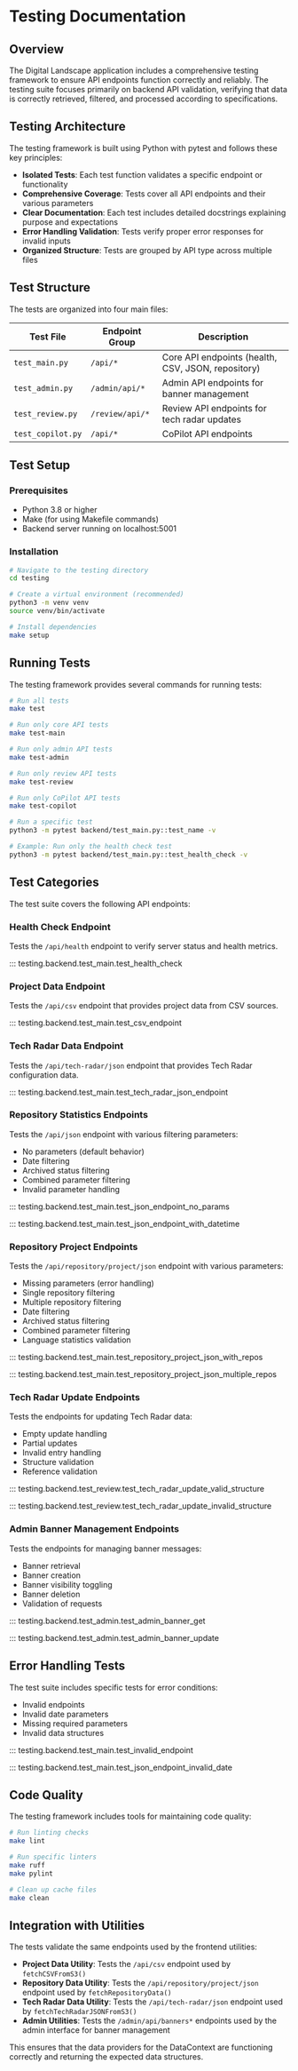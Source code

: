 # Testing Documentation

## Overview

The Digital Landscape application includes a comprehensive testing framework to ensure API endpoints function correctly and reliably. The testing suite focuses primarily on backend API validation, verifying that data is correctly retrieved, filtered, and processed according to specifications.

## Testing Architecture

The testing framework is built using Python with pytest and follows these key principles:

- **Isolated Tests**: Each test function validates a specific endpoint or functionality
- **Comprehensive Coverage**: Tests cover all API endpoints and their various parameters
- **Clear Documentation**: Each test includes detailed docstrings explaining purpose and expectations
- **Error Handling Validation**: Tests verify proper error responses for invalid inputs
- **Organized Structure**: Tests are grouped by API type across multiple files

## Test Structure

The tests are organized into four main files:

| Test File | Endpoint Group | Description |
|---|---|---|
| `test_main.py` | `/api/*` | Core API endpoints (health, CSV, JSON, repository) |
| `test_admin.py` | `/admin/api/*` | Admin API endpoints for banner management |
| `test_review.py` | `/review/api/*` | Review API endpoints for tech radar updates |
| `test_copilot.py` | `/api/*` | CoPilot API endpoints |

## Test Setup

### Prerequisites

- Python 3.8 or higher
- Make (for using Makefile commands)
- Backend server running on localhost:5001

### Installation

```bash
# Navigate to the testing directory
cd testing

# Create a virtual environment (recommended)
python3 -m venv venv
source venv/bin/activate

# Install dependencies
make setup
```

## Running Tests

The testing framework provides several commands for running tests:

```bash
# Run all tests
make test

# Run only core API tests
make test-main

# Run only admin API tests
make test-admin

# Run only review API tests
make test-review

# Run only CoPilot API tests
make test-copilot

# Run a specific test
python3 -m pytest backend/test_main.py::test_name -v

# Example: Run only the health check test
python3 -m pytest backend/test_main.py::test_health_check -v
```

## Test Categories

The test suite covers the following API endpoints:

### Health Check Endpoint

Tests the `/api/health` endpoint to verify server status and health metrics.

::: testing.backend.test_main.test_health_check

### Project Data Endpoint

Tests the `/api/csv` endpoint that provides project data from CSV sources.

::: testing.backend.test_main.test_csv_endpoint

### Tech Radar Data Endpoint

Tests the `/api/tech-radar/json` endpoint that provides Tech Radar configuration data.

::: testing.backend.test_main.test_tech_radar_json_endpoint

### Repository Statistics Endpoints

Tests the `/api/json` endpoint with various filtering parameters:

- No parameters (default behavior)
- Date filtering
- Archived status filtering
- Combined parameter filtering
- Invalid parameter handling

::: testing.backend.test_main.test_json_endpoint_no_params

::: testing.backend.test_main.test_json_endpoint_with_datetime

### Repository Project Endpoints

Tests the `/api/repository/project/json` endpoint with various parameters:

- Missing parameters (error handling)
- Single repository filtering
- Multiple repository filtering
- Date filtering
- Archived status filtering
- Combined parameter filtering
- Language statistics validation

::: testing.backend.test_main.test_repository_project_json_with_repos

::: testing.backend.test_main.test_repository_project_json_multiple_repos

### Tech Radar Update Endpoints

Tests the endpoints for updating Tech Radar data:

- Empty update handling
- Partial updates
- Invalid entry handling
- Structure validation
- Reference validation

::: testing.backend.test_review.test_tech_radar_update_valid_structure

::: testing.backend.test_review.test_tech_radar_update_invalid_structure

### Admin Banner Management Endpoints

Tests the endpoints for managing banner messages:

- Banner retrieval
- Banner creation
- Banner visibility toggling
- Banner deletion
- Validation of requests

::: testing.backend.test_admin.test_admin_banner_get

::: testing.backend.test_admin.test_admin_banner_update

## Error Handling Tests

The test suite includes specific tests for error conditions:

- Invalid endpoints
- Invalid date parameters
- Missing required parameters
- Invalid data structures

::: testing.backend.test_main.test_invalid_endpoint

::: testing.backend.test_main.test_json_endpoint_invalid_date

## Code Quality

The testing framework includes tools for maintaining code quality:

```bash
# Run linting checks
make lint

# Run specific linters
make ruff
make pylint

# Clean up cache files
make clean
```

## Integration with Utilities

The tests validate the same endpoints used by the frontend utilities:

- **Project Data Utility**: Tests the `/api/csv` endpoint used by `fetchCSVFromS3()`
- **Repository Data Utility**: Tests the `/api/repository/project/json` endpoint used by `fetchRepositoryData()`
- **Tech Radar Data Utility**: Tests the `/api/tech-radar/json` endpoint used by `fetchTechRadarJSONFromS3()`
- **Admin Utilities**: Tests the `/admin/api/banners*` endpoints used by the admin interface for banner management

This ensures that the data providers for the DataContext are functioning correctly and returning the expected data structures.
